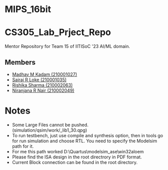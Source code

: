 # MIPS_16bit

# CS305_Lab_Prject_Repo
Mentor Repository for Team 15 of IITISoC '23 AI/ML domain.

## Members
- [Madhav M Kadam (210001027)](https://github.com/madhaviit)
- [Sairaj R Loke (210001035)](https://github.com/SairajLoke)
- [Rishika Sharma (210002063)](https://github.com/gravityinescapable)
- [Niranjana R Nair (210002049)](https://github.com/NiranjanaNair27)

# Notes
- Some Large Files cannot be pushed. (simulation/qsim/work/_lib1_30.qpg)
- To run testbench, just use compile and synthesis option, then in tools go for run simulation and choose RTL. You need to specify the Modelsim path for it.
- For me this path worked D:\Quartus\modelsim_ase\win32aloem
- Please find the ISA design in the root directrory in PDF format.
- Current Block connection can be found in the root directory.
